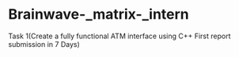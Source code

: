 # Brainwave-_matrix-_intern
Task 1(Create a fully functional ATM interface using C++ First report submission in 7 Days)

